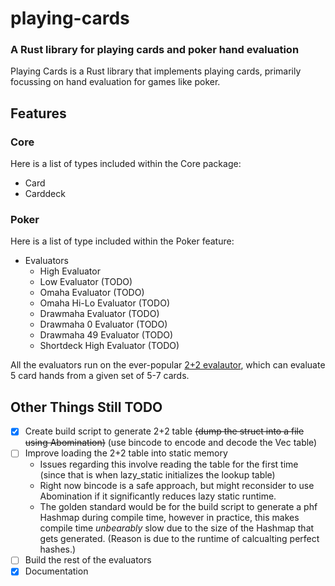 # playing-cards
### A Rust library for playing cards and poker hand evaluation

Playing Cards is a Rust library that implements playing cards, primarily focussing on hand evaluation for games like poker.

## Features

### Core

Here is a list of types included within the Core package:

- Card
- Carddeck

### Poker

Here is a list of type included within the Poker feature:

- Evaluators
  - High Evaluator
  - Low Evaluator (TODO)
  - Omaha Evaluator (TODO)
  - Omaha Hi-Lo Evaluator (TODO)
  - Drawmaha Evaluator (TODO)
  - Drawmaha 0 Evaluator (TODO)
  - Drawmaha 49 Evaluator (TODO)
  - Shortdeck High Evaluator (TODO)

All the evaluators run on the ever-popular [2+2 evalautor](https://github.com/tangentforks/XPokerEval/tree/master/XPokerEval.TwoPlusTwo),
which can evaluate 5 card hands from a given set of 5-7 cards.

## Other Things Still TODO

- [X] Create build script to generate 2+2 table ~~(dump the struct into a file using Abomination)~~ (use bincode to encode and decode the Vec table)
- [ ] Improve loading the 2+2 table into static memory
  - Issues regarding this involve reading the table for the first time (since that is when
  lazy_static initializes the lookup table)
  - Right now bincode is a safe approach, but might reconsider to use Abomination if it significantly
  reduces lazy static runtime.
  - The golden standard would be for the build script to generate a phf Hashmap during compile time,
  however in practice, this makes compile time *unbearably* slow due to the size of the Hashmap that
  gets generated. (Reason is due to the runtime of calcualting perfect hashes.)
- [ ] Build the rest of the evaluators
- [X] Documentation
